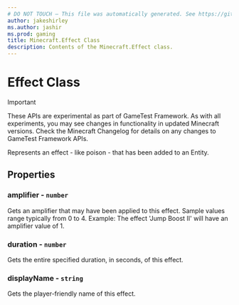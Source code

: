 ```yaml
---
# DO NOT TOUCH — This file was automatically generated. See https://github.com/Mojang/MinecraftScriptingApiDocsGenerator to modify descriptions, examples, etc.
author: jakeshirley
ms.author: jashir
ms.prod: gaming
title: Minecraft.Effect Class
description: Contents of the Minecraft.Effect class.
---
```

# Effect Class
>[!IMPORTANT]
>These APIs are experimental as part of GameTest Framework. As with all experiments, you may see changes in functionality in updated Minecraft versions. Check the Minecraft Changelog for details on any changes to GameTest Framework APIs.

Represents an effect - like poison - that has been added to an Entity.

## Properties
### **amplifier** - `number`
Gets an amplifier that may have been applied to this effect. Sample values range typically from 0 to 4. Example: The effect 'Jump Boost II' will have an amplifier value of 1.


### **duration** - `number`
Gets the entire specified duration, in seconds, of this effect.


### **displayName** - `string`
Gets the player-friendly name of this effect.



